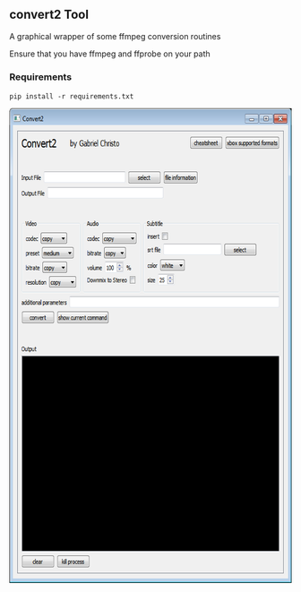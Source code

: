 ## convert2 Tool ##

A graphical wrapper of some ffmpeg conversion routines

Ensure that you have ffmpeg and ffprobe on your path

### Requirements ###

```
pip install -r requirements.txt
```

<img src="screenshot.png" width="647" height="848">